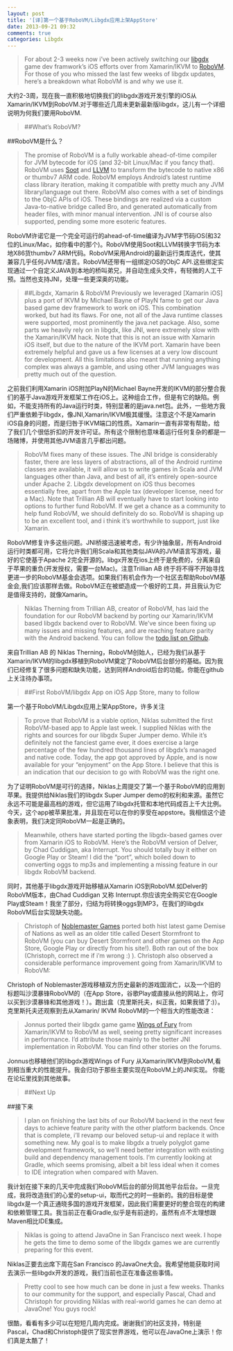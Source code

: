 ```yaml
---
layout: post
title: '[译]第一个基于RoboVM/Libgdx应用上架AppStore'
date: 2013-09-21 09:32
comments: true
categories: Libgdx
---
```

> For about 2-3 weeks now i’ve been actively switching our [libgdx](http://libgdx.badlogicgames.com/) game dev framwork’s iOS efforts over from Xamarin/IKVM to [RoboVM](http://www.robovm.org/). For those of you who missed the last few weeks of libgdx updates, here’s a breakdown what RoboVM is and why we use it.

大约2-3周，现在我一直积极地切换我们的libgdx游戏开发引擎的iOS从Xamarin/IKVM到RoboVM.对于哪些近几周未更新最新版libgdx，这儿有一个详细说明为何我们要用RoboVM.

> ##What’s RoboVM?

##RoboVM是什么？

> The promise of RoboVM is a fully workable ahead-of-time compiler for JVM bytecode for iOS (and 32-bit Linux/Mac if you fancy that). RoboVM uses [Soot](http://www.sable.mcgill.ca/soot/) and [LLVM](http://llvm.org/) to transform the bytecode to native x86 or thumbv7 ARM code. RoboVM employs Android’s latest runtime class library iteration, making it compatible with pretty much any JVM library/language out there. RoboVM also comes with a set of bindings to the ObjC APIs of iOS. These bindings are realized via a custom Java-to-native bridge called Bro, and generated automatically from header files, with minor manual intervention. JNI is of course also supported, pending some more esoteric features.

RoboVM许诺它是一个完全可运行的ahead-of-time编译为JVM字节码iOS(和32位的Linux/Mac，如你看中的那个)。RoboVM使用Soot和LLVM转换字节码为本地X86货thumbv7 ARM代码。RoboVM采用Android的最新运行类库迭代，使其兼容几乎任何JVM库/语言。RoboVM还带有一组绑定iOS的ObjC API.这些绑定实现通过一个自定义JAVA到本地的桥叫弟兄，并自动生成头文件，有轻微的人工干预。当然也支持JNI，处理一些更深奥的功能。

> ##Libgdx, Xamarin & RoboVM
Previously we leveraged [Xamarin iOS] plus a port of IKVM by Michael Bayne of PlayN fame to get our Java based game dev framework to work on iOS. This combination worked, but had its flaws. For one, not all of the Java runtime classes were supported, most prominently the java.net package. Also, some parts we heavily rely on in libgdx, like JNI, were extremely slow with the Xamarin/IKVM hack. Note that this is not an issue with Xamarin iOS itself, but due to the nature of the IKVM port. Xamarin have been extremely helpful and gave us a few licenses at a very low discount for development. All this limitations also meant that running anything complex was always a gamble, and using other JVM languages was pretty much out of the question.

之前我们利用Xamarin iOS附加PlayN的Michael Bayne开发的IKVM的部分整合我们的基于Java游戏开发框架工作在iOS上。这种组合工作，但是有它的缺陷。例如，不能支持所有的Java运行时类，特别显著的是java.net包。此外，一些地方我们严重依赖于libgdx，像JNI,Xamarin/IKVM极其缓慢。注意这个不是Xamarin iOS自身的问题，而是归咎于IKVM端口的性质。Xamarin一直有非常有帮助，给了我们几个很低折扣的开发许可证。所有这个限制也意味着运行任何复杂的都是一场赌博，并使用其他JVM语言几乎都出问题。

> RoboVM fixes many of these issues. The JNI bridge is considerably faster, there are less layers of abstractions, all of the Android runtime classes are available, it will allow us to write games in Scala and JVM languages other than Java, and best of all, it’s entirely open-source under Apache 2. Libgdx development on iOS thus becomes essentially free, apart from the Apple tax (developer license, need for a Mac). Note that Trillian AB will eventually have to start looking into options to further fund RoboVM. If we get a chance as a community to help fund RoboVM, we should definitely do so. RoboVM is shaping up to be an excellent tool, and i think it’s worthwhile to support, just like Xamarin.

<!--more-->
RoboVM修复许多这些问题。JNI桥接迅速被考虑，有少许抽象层，所有Android运行时类都可用，它将允许我们用Scala和其他类似JAVA的JVM语言写游戏，最好的它使基于Apache 2完全开源的。libgx开发在ios上终于是免费的，分离来自于苹果的重负(开发授权，需要一台Mac)。注意Trillian AB 终于将不得不开始寻找更进一步的RoboVM基金会选项。如果我们有机会作为一个社区去帮助RoboVM基金会,我们应该那样去做。RoboVM正在被塑造成一个极好的工具，并且我认为它是值得支持的，就像Xamarin。

> Niklas Therning from Trillian AB, creator of RoboVM, has laid the foundation for our RoboVM backend by porting our Xamarin/IKVM based libgdx backend over to RoboVM. We’ve since been fixing up many issues and missing features, and are reaching feature parity with the Android backend. You can follow the [todo list on Github](https://github.com/libgdx/libgdx/blob/master/backends/gdx-backend-robovm/todos.txt).

来自Trillian AB 的 Niklas Therning，RoboVM创始人，已经为我们从基于Xamarin/IKVM的libgdx移植到RoboVM奠定了RoboVM后台部分的基础。因为我们已经修复了很多问题和缺失功能，达到同样Android后台的功能。你能在github上关注待办事项。

> ##First RoboVM/libgdx App on iOS App Store, many to follow

第一个基于RoboVM/Libgdx应用上架AppStore，许多关注

> To prove that RoboVM is a viable option, Niklas submitted the first RoboVM-based app to Apple last week. I supplied Niklas with the rights and sources for our libgdx Super Jumper demo. While it’s definitely not the fanciest game ever, it does exercise a large percentage of the few hundred thousand lines of libgdx’s managed and native code. Today, the app got approved by Apple, and is now available for your “enjoyment” on the App Store. I believe that this is an indication that our decision to go with RoboVM was the right one.

为了证明RoboVM是可行的选择，Niklas上周提交了第一个基于RoboVM的应用到苹果。我提供给Niklas我们的libgdx Super Jumper demo的权利和来源。虽然它永远不可能是最高档的游戏，但它运用了libgdx托管和本地代码成百上千大比例。今天，这个app被苹果批准，并且现在可以在你的享受在appstore。我相信这个迹象表明，我们决定同RoboVM一起是正确的。

> Meanwhile, others have started porting the libgdx-based games over from Xamarin iOS to RoboVM. Here’s the RoboVM version of Delver, by Chad Cuddigan, aka Interrupt. You should totally buy it either on Google Play or Steam! I did the “port”, which boiled down to converting oggs to mp3s and implementing a missing feature in our libgdx RoboVM backend.

同时，其他基于libgdx游戏开始移植从Xamarin iOS到RoboVM.如Delver的RoboVM版本，由Chad Cuddigan 又称 Interrupt.你应该完全购买它在Google Play或Steam！我坐了部分，归结为将转换oggs到MP3，在我们的libgdx RoboVM后台实现缺失功能。

> Christoph of [Noblemaster Games](http://www.noblemaster.com/) ported both hist latest game Demise of Nations as well as an older title called Desert Stormfront to RoboVM (you can buy Desert Stormfront and other games on the App Store, Google Play or directly from his site!). Both ran out of the box (Christoph, correct me if i’m wrong :) ). Christoph also observed a considerable performance improvement going from Xamarin/IKVM to RoboVM:

Christoph of Noblemaster游戏移植双方历史最新的游戏国消亡，以及一个旧的标题叫沙漠暴锋RoboVM的（在App Store，谷歌Play或直接从他的网站上，你可以买到沙漠暴锋和其他游戏！）。跑出盒（克里斯托夫，纠正我，如果我错了:)）。克里斯托夫还观察到去从Xamarin/ IKVM RoboVM的一个相当大的性能改进：

> Jonnus ported their libgdx game game [Wings of Fury](https://play.google.com/store/apps/details?id=com.wingsoffuryfree&hl=en) from Xamarin/IKVM to RoboVM as well, seeing pretty significant increases in performance. I’d attribute those mainly to the better JNI implementation in RoboVM.
You can find other stories on the forums.

Jonnus也移植他们的libgdx游戏Wings of Fury 从Xamarin/IKVM到RoboVM,看到相当重大的性能提升。我会归功于那些主要实现在RoboVM上的JNI实现。
你能在论坛里找到其他故事。

> ##Next Up

##接下来

> I plan on finishing the last bits of our RoboVM backend in the next few days to achieve feature parity with the other platform backends. Once that is complete, i’ll revamp our beloved setup-ui and replace it with something new. My goal is to make libgdx a truely polyglot game development framework, so we’ll need better integration with existing build and dependency management tools. I’m currently looking at Gradle, which seems promising, albeit a bit less ideal when it comes to IDE integration when compared with Maven.

我计划在接下来的几天中完成我们RoboVM后台的部分同其他平台后台。一旦完成，我将改造我们的心爱的setup-ui，取而代之的时一些新的。我的目标是使libgdx是一个真正通晓多国的游戏开发框架，因此我们需要更好的整合现在的构建和依赖管理工具。我当前正在看Gradle,似乎是有前途的，虽然有点不太理想跟Maven相比IDE集成。

> Niklas is going to attend JavaOne in San Francisco next week. I hope he gets the time to demo some of the libgdx games we are currently preparing for this event.

Niklas正要去出席下周在San Francisco 的JavaOne大会。我希望他能获取时间去演示一些libgdx开发的游戏，我们当前也正在准备这些事情。

> Pretty cool to see how much can be done in just a few weeks. Thanks to our community for the support, and especially Pascal, Chad and Christoph for providing Niklas with real-world games he can demo at JavaOne! You guys rock!

很酷，看看有多少可以在短短几周内完成。谢谢我们的社区支持，特别是Pascal，Chad和Christoph提供了现实世界游戏，他可以在JavaOne上演示！你们真是太酷了！